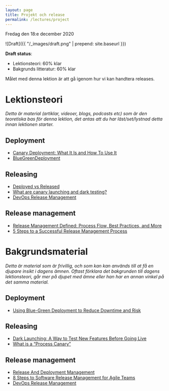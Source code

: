 ```yaml
---
layout: page
title: Projekt och release
permalink: /lectures/project
---
```


Fredag den 18:e december 2020

![Draft]({{ "/_images/draft.png" | prepend: site.baseurl }})

**Draft status**:

* Lektionsteori: 60% klar
* Bakgrunds litteratur: 60% klar

Målet med denna lektion är att gå igenom hur vi kan handtera releases.


# Lektionsteori
*Detta är material (artiklar, videoer, blogs, podcasts etc) som är den teoretiska bas för denna lektion, det antas att du har läst/set/lystnad detta innan lektionen starter.*

## Deployment
* [Canary Deployment: What It Is and How To Use It](https://rollout.io/blog/canary-deployment/)
* [BlueGreenDeployment](https://www.martinfowler.com/bliki/BlueGreenDeployment.html)

## Releasing 
* [Deployed vs Released](https://beyond-agility.com/deployment-vs-release/)
* [What are canary launching and dark testing?](https://www.functionize.com/blog/what-is-canary-testing-and-dark-launching/)
* [DevOps Release Management](https://www.youtube.com/watch?v=vlsLxaY4P7M)

## Release management
* [Release Management Defined: Process Flow, Best Practices, and More](https://medium.com/@cmcrossroads/release-management-defined-process-flow-best-practices-and-more-f7539b22e47b)
* [5 Steps to a Successful Release Management Process](https://www.lucidchart.com/blog/release-management-process)


# Bakgrundsmaterial

*Detta är material som är frivillig, och som kan kan används till at få en djupare insikt i dagens ämnen. Oftast förklara det bakgrunden till dagens lektionsteori, går mer på djupet med ämne eller han har en annan vinkel på det samma material.*

## Deployment
* [Using Blue-Green Deployment to Reduce Downtime and Risk ](https://docs.cloudfoundry.org/devguide/deploy-apps/blue-green.html)

## Releasing 
* [Dark Launching: A Way to Test New Features Before Going Live](https://blog.leaseweb.com/2017/11/17/dark-launching/)
* [What is a “Process Canary”](https://softwareengineering.stackexchange.com/questions/112383/what-is-a-process-canary)

## Release management
* [Release And Deployment Management](https://www.youtube.com/watch?v=JGwLHvY7Ohg)
* [8 Steps to Software Release Management for Agile Teams](https://www.clearvision-cm.com/blog/8-steps-to-software-release-management-for-agile-teams/)
* [DevOps Release Management](https://www.youtube.com/watch?v=vlsLxaY4P7M)

